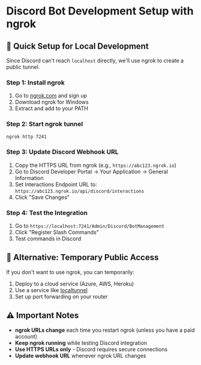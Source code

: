 # Discord Bot Development Setup with ngrok

## 🚀 Quick Setup for Local Development

Since Discord can't reach `localhost` directly, we'll use ngrok to create a public tunnel.

### Step 1: Install ngrok
1. Go to [ngrok.com](https://ngrok.com) and sign up
2. Download ngrok for Windows
3. Extract and add to your PATH

### Step 2: Start ngrok tunnel
```bash
ngrok http 7241
```

### Step 3: Update Discord Webhook URL
1. Copy the HTTPS URL from ngrok (e.g., `https://abc123.ngrok.io`)
2. Go to Discord Developer Portal → Your Application → General Information
3. Set Interactions Endpoint URL to: `https://abc123.ngrok.io/api/discord/interactions`
4. Click "Save Changes"

### Step 4: Test the Integration
1. Go to `https://localhost:7241/Admin/Discord/BotManagement`
2. Click "Register Slash Commands"
3. Test commands in Discord

## 🔄 Alternative: Temporary Public Access

If you don't want to use ngrok, you can temporarily:
1. Deploy to a cloud service (Azure, AWS, Heroku)
2. Use a service like [localtunnel](https://localtunnel.github.io/www/)
3. Set up port forwarding on your router

## ⚠️ Important Notes

- **ngrok URLs change** each time you restart ngrok (unless you have a paid account)
- **Keep ngrok running** while testing Discord integration
- **Use HTTPS URLs only** - Discord requires secure connections
- **Update webhook URL** whenever ngrok URL changes
